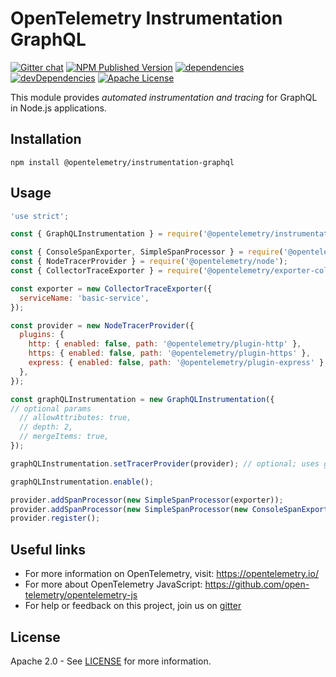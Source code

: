 # OpenTelemetry Instrumentation GraphQL

[![Gitter chat][gitter-image]][gitter-url]
[![NPM Published Version][npm-img]][npm-url]
[![dependencies][dependencies-image]][dependencies-url]
[![devDependencies][devDependencies-image]][devDependencies-url]
[![Apache License][license-image]][license-image]

This module provides *automated instrumentation and tracing* for GraphQL in Node.js applications.

## Installation

```shell script
npm install @opentelemetry/instrumentation-graphql
```

## Usage

```js
'use strict';

const { GraphQLInstrumentation } = require('@opentelemetry/instrumentation-graphql');

const { ConsoleSpanExporter, SimpleSpanProcessor } = require('@opentelemetry/tracing');
const { NodeTracerProvider } = require('@opentelemetry/node');
const { CollectorTraceExporter } = require('@opentelemetry/exporter-collector');

const exporter = new CollectorTraceExporter({
  serviceName: 'basic-service',
});

const provider = new NodeTracerProvider({
  plugins: {
    http: { enabled: false, path: '@opentelemetry/plugin-http' },
    https: { enabled: false, path: '@opentelemetry/plugin-https' },
    express: { enabled: false, path: '@opentelemetry/plugin-express' },
  },
});

const graphQLInstrumentation = new GraphQLInstrumentation({
// optional params
  // allowAttributes: true,
  // depth: 2,
  // mergeItems: true,
});

graphQLInstrumentation.setTracerProvider(provider); // optional; uses global tracer by default

graphQLInstrumentation.enable();

provider.addSpanProcessor(new SimpleSpanProcessor(exporter));
provider.addSpanProcessor(new SimpleSpanProcessor(new ConsoleSpanExporter()));
provider.register();

```

## Useful links

- For more information on OpenTelemetry, visit: <https://opentelemetry.io/>
- For more about OpenTelemetry JavaScript: <https://github.com/open-telemetry/opentelemetry-js>
- For help or feedback on this project, join us on [gitter][gitter-url]

## License

Apache 2.0 - See [LICENSE][license-url] for more information.

[gitter-image]: https://badges.gitter.im/open-telemetry/opentelemetry-js.svg
[gitter-url]: https://gitter.im/open-telemetry/opentelemetry-node?utm_source=badge&utm_medium=badge&utm_campaign=pr-badge&utm_content=badge
[license-url]: https://github.com/open-telemetry/opentelemetry-js/blob/master/LICENSE
[license-image]: https://img.shields.io/badge/license-Apache_2.0-green.svg?style=flat
[dependencies-image]: https://david-dm.org/open-telemetry/opentelemetry-js/status.svg?path=packages/opentelemetry-instrumentation-graphql
[dependencies-url]: https://david-dm.org/open-telemetry/opentelemetry-js?path=packages%2Fopentelemetry-instrumentation-graphql
[devDependencies-image]: https://david-dm.org/open-telemetry/opentelemetry-js/dev-status.svg?path=packages/opentelemetry-instrumentation-graphql
[devDependencies-url]: https://david-dm.org/open-telemetry/opentelemetry-js?path=packages%2Fopentelemetry-instrumentation-graphql&type=dev
[npm-url]: https://www.npmjs.com/package/@opentelemetry/instrumentation-graphql
[npm-img]: https://badge.fury.io/js/%40opentelemetry%2Finstrumentation-graphql.svg
